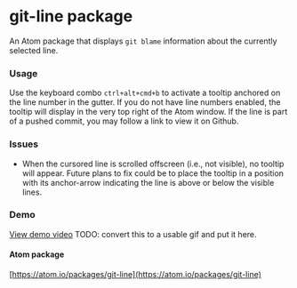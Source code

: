 # git-line package

An Atom package that displays `git blame` information about the currently selected line.

### Usage
Use the keyboard combo `ctrl+alt+cmd+b` to activate a tooltip anchored on the line number in the gutter.  If you do not have line numbers enabled, the tooltip will display in the very top right of the Atom window.  If the line is part of a pushed commit, you may follow a link to view it on Github.

### Issues
- When the cursored line is scrolled offscreen (i.e., not visible), no tooltip will appear.  Future plans to fix could be to place the tooltip in a position with its anchor-arrow indicating the line is above or below the visible lines.

### Demo
[View demo video](https://www.youtube.com/watch?v=UIL7kGqO0ZM)
TODO: convert this to a usable gif and put it here.

#### Atom package
[https://atom.io/packages/git-line](https://atom.io/packages/git-line)
